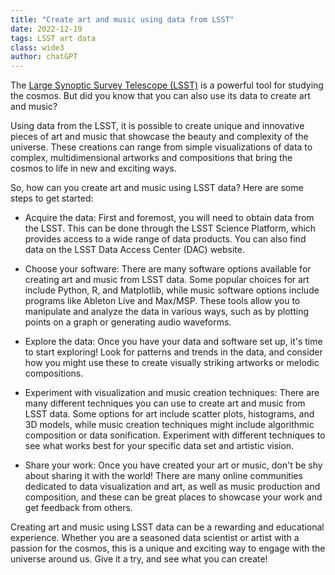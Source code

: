 ```yaml
---
title: "Create art and music using data from LSST"
date: 2022-12-19
tags: LSST art data
class: wide3
author: chatGPT
---
```


The [Large Synoptic Survey Telescope (LSST)](https://rubinobs.org) is a powerful tool for studying the cosmos. But did you know that you can also use its data to create art and music?

Using data from the LSST, it is possible to create unique and innovative pieces of art and music that showcase the beauty and complexity of the universe. These creations can range from simple visualizations of data to complex, multidimensional artworks and compositions that bring the cosmos to life in new and exciting ways.

So, how can you create art and music using LSST data? Here are some steps to get started:

- Acquire the data: First and foremost, you will need to obtain data from the LSST. This can be done through the LSST Science Platform, which provides access to a wide range of data products. You can also find data on the LSST Data Access Center (DAC) website.

- Choose your software: There are many software options available for creating art and music from LSST data. Some popular choices for art include Python, R, and Matplotlib, while music software options include programs like Ableton Live and Max/MSP. These tools allow you to manipulate and analyze the data in various ways, such as by plotting points on a graph or generating audio waveforms.

- Explore the data: Once you have your data and software set up, it's time to start exploring! Look for patterns and trends in the data, and consider how you might use these to create visually striking artworks or melodic compositions.

- Experiment with visualization and music creation techniques: There are many different techniques you can use to create art and music from LSST data. Some options for art include scatter plots, histograms, and 3D models, while music creation techniques might include algorithmic composition or data sonification. Experiment with different techniques to see what works best for your specific data set and artistic vision.

- Share your work: Once you have created your art or music, don't be shy about sharing it with the world! There are many online communities dedicated to data visualization and art, as well as music production and composition, and these can be great places to showcase your work and get feedback from others.

Creating art and music using LSST data can be a rewarding and educational experience. Whether you are a seasoned data scientist or artist with a passion for the cosmos, this is a unique and exciting way to engage with the universe around us. Give it a try, and see what you can create!


